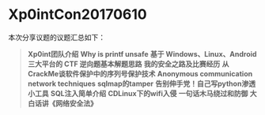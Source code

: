 # Xp0intCon20170610

本次分享议题的议题汇总如下：
>**Xp0int团队介绍**
>**Why is printf unsafe**
>**基于 Windows、Linux、Android 三大平台的 CTF 逆向题基本解题思路**
>**我的安全之路及比赛经历**
>**从CrackMe谈软件保护中的序列号保护技术**
>**Anonymous communication network techniques**
>**sqlmap的tamper**
>**告别伸手党！自己写python渗透小工具**
> **SQL注入简单介绍**
>**CDLinux下的wifi入侵**
>**一句话木马绕过和防御**
>**大白话讲《网络安全法》**






